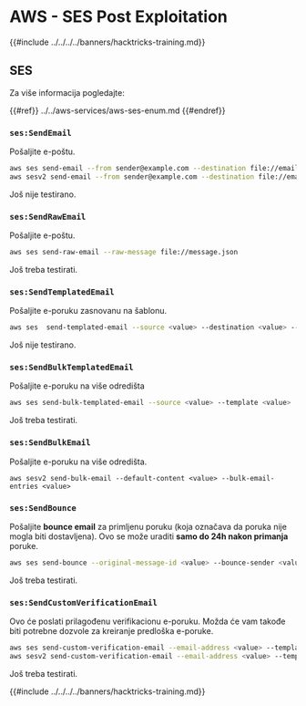 # AWS - SES Post Exploitation

{{#include ../../../../banners/hacktricks-training.md}}

## SES

Za više informacija pogledajte:

{{#ref}}
../../aws-services/aws-ses-enum.md
{{#endref}}

### `ses:SendEmail`

Pošaljite e-poštu.
```bash
aws ses send-email --from sender@example.com --destination file://emails.json --message file://message.json
aws sesv2 send-email --from sender@example.com --destination file://emails.json --message file://message.json
```
Još nije testirano.

### `ses:SendRawEmail`

Pošaljite e-poštu.
```bash
aws ses send-raw-email --raw-message file://message.json
```
Još treba testirati.

### `ses:SendTemplatedEmail`

Pošaljite e-poruku zasnovanu na šablonu.
```bash
aws ses  send-templated-email --source <value> --destination <value> --template <value>
```
Još nije testirano.

### `ses:SendBulkTemplatedEmail`

Pošaljite e-poruku na više odredišta
```bash
aws ses send-bulk-templated-email --source <value> --template <value>
```
Još treba testirati.

### `ses:SendBulkEmail`

Pošaljite e-poruku na više odredišta.
```
aws sesv2 send-bulk-email --default-content <value> --bulk-email-entries <value>
```
### `ses:SendBounce`

Pošaljite **bounce email** za primljenu poruku (koja označava da poruka nije mogla biti dostavljena). Ovo se može uraditi **samo do 24h nakon primanja** poruke.
```bash
aws ses send-bounce --original-message-id <value> --bounce-sender <value> --bounced-recipient-info-list <value>
```
Još treba testirati.

### `ses:SendCustomVerificationEmail`

Ovo će poslati prilagođenu verifikacionu e-poruku. Možda će vam takođe biti potrebne dozvole za kreiranje predloška e-poruke.
```bash
aws ses send-custom-verification-email --email-address <value> --template-name <value>
aws sesv2 send-custom-verification-email --email-address <value> --template-name <value>
```
Još treba testirati.

{{#include ../../../../banners/hacktricks-training.md}}
